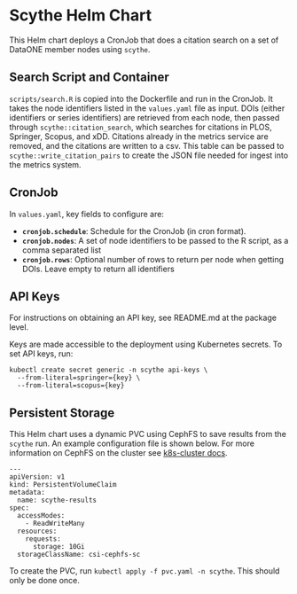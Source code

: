 # Scythe Helm Chart

This Helm chart deploys a CronJob that does a citation search on a set of DataONE member nodes using `scythe`.

## Search Script and Container

`scripts/search.R` is copied into the Dockerfile and run in the CronJob. It takes the node identifiers
listed in the `values.yaml` file as input. DOIs (either identifiers or series identifiers) are retrieved from each node,
then passed through `scythe::citation_search`, which searches for citations in PLOS, Springer, Scopus, and xDD. Citations
already in the metrics service are removed, and the citations are written to a csv. This table can be passed to `scythe::write_citation_pairs` to create the JSON file needed for ingest into the metrics system.

## CronJob

In `values.yaml`, key fields to configure are:

- **`cronjob.schedule`**: Schedule for the CronJob (in cron format).
- **`cronjob.nodes`**: A set of node identifiers to be passed to the R script, as a comma separated list
- **`cronjob.rows`**: Optional number of rows to return per node when getting DOIs. Leave empty to return all identifiers

## API Keys

For instructions on obtaining an API key, see README.md at the package level.

Keys are made accessible to the deployment using Kubernetes secrets. To set API keys, run:

```
kubectl create secret generic -n scythe api-keys \
  --from-literal=springer={key} \
  --from-literal=scopus={key}
```

## Persistent Storage

This Helm chart uses a dynamic PVC using CephFS to save results from the `scythe` run. An example configuration file is shown below.
For more information on CephFS on the cluster see [k8s-cluster docs](https://github.com/DataONEorg/k8s-cluster/blob/main/storage/Ceph/Ceph-CSI-CephFS.md#provisioning-dynamic-cephfs-volumes).

```
---
apiVersion: v1
kind: PersistentVolumeClaim
metadata:
  name: scythe-results
spec:
  accessModes:
    - ReadWriteMany
  resources:
    requests:
      storage: 10Gi
  storageClassName: csi-cephfs-sc
```

To create the PVC, run `kubectl apply -f pvc.yaml -n scythe`. This should only be done once.